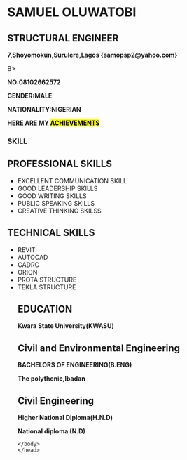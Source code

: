 <h1>SAMUEL OLUWATOBI</h1>
<h2><P5>STRUCTURAL ENGINEER</P5></h2>
<p><B>7,Shoyomokun,Surulere,Lagos {samopsp2@yahoo.com}</p></B>B><P><B>NO:08102662572</B></P>
<P><B>GENDER:MALE</B></P>
<P><B>NATIONALITY:NIGERIAN</B></P>
 <P><U><B>HERE ARE MY <MARK>ACHIEVEMENTS</MARK></B></U></P>
       <h3><B>SKILL</B></h3>
<html>
<head>
    <title>Bullet Points Example</title>
</head>
<body>
    <h2>PROFESSIONAL SKILLS</h2>
    <ul>
        <li>EXCELLENT COMMUNICATION SKILL</li>
        <li>GOOD LEADERSHIP SKILLS</li>
        <li>GOOD WRITING SKILLS</li>
        <li>PUBLIC SPEAKING SKILLS</li>
        <li>CREATIVE THINKING SKILSS</li>
    </ul>
      <h2>TECHNICAL SKILLS</h2>
    <ul>
       <li>REVIT</li>
       <li>AUTOCAD</li>
       <li>CADRC</li>
       <li>ORION</li>
       <li>PROTA STRUCTURE</li>
       <li>TEKLA STRUCTURE</li>
</body>
</html>
    <title>Bullet Points Example</title>
    <head>
    <body>
            <h2>EDUCATION</h2>
     <NEW TIMES ROMAN><B>Kwara State University(KWASU)</B></NEW TIMES ROMAN>
     <h2>Civil and Environmental Engineering</h2>  
     <B>BACHELORS OF ENGINEERING(B.ENG)</B>
     <p><poppins><B>The polythenic,Ibadan</B></poppins></p>
     <p><h2>Civil Engineering</h2></p>
     <B>Higher National Diploma(H.N.D)</B>
     <p><B>National diploma (N.D)</B></p>
     
    </body>
    </head>

    
